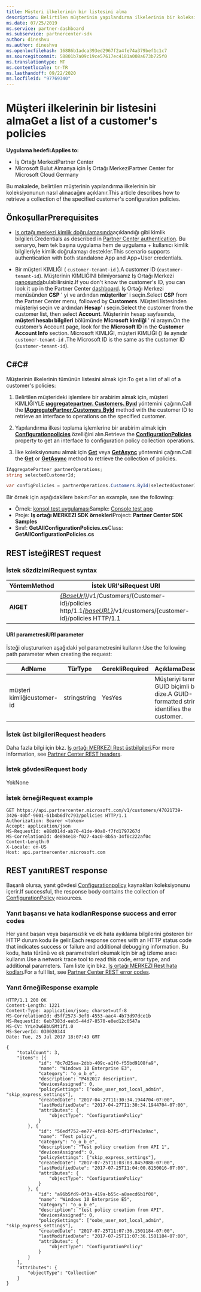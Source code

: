 ```yaml
---
title: Müşteri ilkelerinin bir listesini alma
description: Belirtilen müşterinin yapılandırma ilkelerinin bir koleksiyonunu alma.
ms.date: 07/25/2019
ms.service: partner-dashboard
ms.subservice: partnercenter-sdk
author: dineshvu
ms.author: dineshvu
ms.openlocfilehash: 16886b1adca393ed2967f2a4fe74a379bef1c1c7
ms.sourcegitcommit: 58801b7a09c19ce57617ec4181a008a673b725f0
ms.translationtype: MT
ms.contentlocale: tr-TR
ms.lasthandoff: 09/22/2020
ms.locfileid: "97769340"
---
```

# <a name="get-a-list-of-a-customers-policies"></a><span data-ttu-id="542a1-103">Müşteri ilkelerinin bir listesini alma</span><span class="sxs-lookup"><span data-stu-id="542a1-103">Get a list of a customer's policies</span></span>

<span data-ttu-id="542a1-104">**Uygulama hedefi:**</span><span class="sxs-lookup"><span data-stu-id="542a1-104">**Applies to:**</span></span>

- <span data-ttu-id="542a1-105">İş Ortağı Merkezi</span><span class="sxs-lookup"><span data-stu-id="542a1-105">Partner Center</span></span>
- <span data-ttu-id="542a1-106">Microsoft Bulut Almanya için İş Ortağı Merkezi</span><span class="sxs-lookup"><span data-stu-id="542a1-106">Partner Center for Microsoft Cloud Germany</span></span>

<span data-ttu-id="542a1-107">Bu makalede, belirtilen müşterinin yapılandırma ilkelerinin bir koleksiyonunun nasıl alınacağını açıklanır.</span><span class="sxs-lookup"><span data-stu-id="542a1-107">This article describes how to retrieve a collection of the specified customer's configuration policies.</span></span>

## <a name="prerequisites"></a><span data-ttu-id="542a1-108">Önkoşullar</span><span class="sxs-lookup"><span data-stu-id="542a1-108">Prerequisites</span></span>

- <span data-ttu-id="542a1-109">[Iş ortağı merkezi kimlik doğrulamasında](partner-center-authentication.md)açıklandığı gibi kimlik bilgileri.</span><span class="sxs-lookup"><span data-stu-id="542a1-109">Credentials as described in [Partner Center authentication](partner-center-authentication.md).</span></span> <span data-ttu-id="542a1-110">Bu senaryo, hem tek başına uygulama hem de uygulama + kullanıcı kimlik bilgileriyle kimlik doğrulamayı destekler.</span><span class="sxs-lookup"><span data-stu-id="542a1-110">This scenario supports authentication with both standalone App and App+User credentials.</span></span>

- <span data-ttu-id="542a1-111">Bir müşteri KIMLIĞI ( `customer-tenant-id` ).</span><span class="sxs-lookup"><span data-stu-id="542a1-111">A customer ID (`customer-tenant-id`).</span></span> <span data-ttu-id="542a1-112">Müşterinin KIMLIĞINI bilmiyorsanız Iş Ortağı Merkezi [panosunda](https://partner.microsoft.com/dashboard)bulabilirsiniz.</span><span class="sxs-lookup"><span data-stu-id="542a1-112">If you don't know the customer's ID, you can look it up in the Partner Center [dashboard](https://partner.microsoft.com/dashboard).</span></span> <span data-ttu-id="542a1-113">Iş Ortağı Merkezi menüsünden **CSP** ' yi ve ardından **müşteriler**' i seçin.</span><span class="sxs-lookup"><span data-stu-id="542a1-113">Select **CSP** from the Partner Center menu, followed by **Customers**.</span></span> <span data-ttu-id="542a1-114">Müşteri listesinden müşteriyi seçin ve ardından **Hesap**' ı seçin.</span><span class="sxs-lookup"><span data-stu-id="542a1-114">Select the customer from the customer list, then select **Account**.</span></span> <span data-ttu-id="542a1-115">Müşterinin hesap sayfasında, **müşteri hesabı bilgileri** bölümünde **Microsoft kimliği** ' ni arayın.</span><span class="sxs-lookup"><span data-stu-id="542a1-115">On the customer’s Account page, look for the **Microsoft ID** in the **Customer Account Info** section.</span></span> <span data-ttu-id="542a1-116">Microsoft KIMLIĞI, müşteri KIMLIĞI () ile aynıdır `customer-tenant-id` .</span><span class="sxs-lookup"><span data-stu-id="542a1-116">The Microsoft ID is the same as the customer ID  (`customer-tenant-id`).</span></span>

## <a name="c"></a><span data-ttu-id="542a1-117">C\#</span><span class="sxs-lookup"><span data-stu-id="542a1-117">C\#</span></span>

<span data-ttu-id="542a1-118">Müşterinin ilkelerinin tümünün listesini almak için:</span><span class="sxs-lookup"><span data-stu-id="542a1-118">To get a list of all of a customer's policies:</span></span>

1. <span data-ttu-id="542a1-119">Belirtilen müşterideki işlemlere bir arabirim almak için, müşteri KIMLIĞIYLE [**ıaggregatepartner. Customers. Byıd**](/dotnet/api/microsoft.store.partnercenter.customers.icustomercollection.byid) yöntemini çağırın.</span><span class="sxs-lookup"><span data-stu-id="542a1-119">Call the [**IAggregatePartner.Customers.ById**](/dotnet/api/microsoft.store.partnercenter.customers.icustomercollection.byid) method with the customer ID to retrieve an interface to operations on the specified customer.</span></span>

2. <span data-ttu-id="542a1-120">Yapılandırma ilkesi toplama işlemlerine bir arabirim almak için [**Configurationpolicies**](/dotnet/api/microsoft.store.partnercenter.customers.icustomer.configurationpolicies) özelliğini alın.</span><span class="sxs-lookup"><span data-stu-id="542a1-120">Retrieve the [**ConfigurationPolicies**](/dotnet/api/microsoft.store.partnercenter.customers.icustomer.configurationpolicies) property to get an interface to configuration policy collection operations.</span></span>
3. <span data-ttu-id="542a1-121">İlke koleksiyonunu almak için [**Get**](/dotnet/api/microsoft.store.partnercenter.devicesdeployment.iconfigurationpolicycollection.get) veya [**GetAsync**](/dotnet/api/microsoft.store.partnercenter.devicesdeployment.iconfigurationpolicycollection.getasync) yöntemini çağırın.</span><span class="sxs-lookup"><span data-stu-id="542a1-121">Call the [**Get**](/dotnet/api/microsoft.store.partnercenter.devicesdeployment.iconfigurationpolicycollection.get) or [**GetAsync**](/dotnet/api/microsoft.store.partnercenter.devicesdeployment.iconfigurationpolicycollection.getasync) method to retrieve the collection of policies.</span></span>

``` csharp
IAggregatePartner partnerOperations;
string selectedCustomerId;

var configPolicies = partnerOperations.Customers.ById(selectedCustomerId).ConfigurationPolicies.Get();
```

<span data-ttu-id="542a1-122">Bir örnek için aşağıdakilere bakın:</span><span class="sxs-lookup"><span data-stu-id="542a1-122">For an example, see the following:</span></span>

- <span data-ttu-id="542a1-123">Örnek: [konsol test uygulaması](console-test-app.md)</span><span class="sxs-lookup"><span data-stu-id="542a1-123">Sample: [Console test app](console-test-app.md)</span></span>
- <span data-ttu-id="542a1-124">Proje: **Iş ortağı MERKEZI SDK örnekleri**</span><span class="sxs-lookup"><span data-stu-id="542a1-124">Project: **Partner Center SDK Samples**</span></span>
- <span data-ttu-id="542a1-125">Sınıf: **GetAllConfigurationPolicies.cs**</span><span class="sxs-lookup"><span data-stu-id="542a1-125">Class: **GetAllConfigurationPolicies.cs**</span></span>

## <a name="rest-request"></a><span data-ttu-id="542a1-126">REST isteği</span><span class="sxs-lookup"><span data-stu-id="542a1-126">REST request</span></span>

### <a name="request-syntax"></a><span data-ttu-id="542a1-127">İstek sözdizimi</span><span class="sxs-lookup"><span data-stu-id="542a1-127">Request syntax</span></span>

| <span data-ttu-id="542a1-128">Yöntem</span><span class="sxs-lookup"><span data-stu-id="542a1-128">Method</span></span>  | <span data-ttu-id="542a1-129">İstek URI'si</span><span class="sxs-lookup"><span data-stu-id="542a1-129">Request URI</span></span>                                                                              |
|---------|------------------------------------------------------------------------------------------|
| <span data-ttu-id="542a1-130">**Al**</span><span class="sxs-lookup"><span data-stu-id="542a1-130">**GET**</span></span> | <span data-ttu-id="542a1-131">[*{BaseUrl}*](partner-center-rest-urls.md)/v1/Customers/{Customer-id}/policies http/1.1</span><span class="sxs-lookup"><span data-stu-id="542a1-131">[*{baseURL}*](partner-center-rest-urls.md)/v1/customers/{customer-id}/policies HTTP/1.1</span></span> |

#### <a name="uri-parameter"></a><span data-ttu-id="542a1-132">URI parametresi</span><span class="sxs-lookup"><span data-stu-id="542a1-132">URI parameter</span></span>

<span data-ttu-id="542a1-133">İsteği oluştururken aşağıdaki yol parametresini kullanın:</span><span class="sxs-lookup"><span data-stu-id="542a1-133">Use the following path parameter when creating the request:</span></span>

| <span data-ttu-id="542a1-134">Ad</span><span class="sxs-lookup"><span data-stu-id="542a1-134">Name</span></span>        | <span data-ttu-id="542a1-135">Tür</span><span class="sxs-lookup"><span data-stu-id="542a1-135">Type</span></span>   | <span data-ttu-id="542a1-136">Gerekli</span><span class="sxs-lookup"><span data-stu-id="542a1-136">Required</span></span> | <span data-ttu-id="542a1-137">Açıklama</span><span class="sxs-lookup"><span data-stu-id="542a1-137">Description</span></span>                                           |
|-------------|--------|----------|-------------------------------------------------------|
| <span data-ttu-id="542a1-138">müşteri kimliği</span><span class="sxs-lookup"><span data-stu-id="542a1-138">customer-id</span></span> | <span data-ttu-id="542a1-139">string</span><span class="sxs-lookup"><span data-stu-id="542a1-139">string</span></span> | <span data-ttu-id="542a1-140">Yes</span><span class="sxs-lookup"><span data-stu-id="542a1-140">Yes</span></span>      | <span data-ttu-id="542a1-141">Müşteriyi tanımlayan GUID biçimli bir dize.</span><span class="sxs-lookup"><span data-stu-id="542a1-141">A GUID-formatted string that identifies the customer.</span></span> |

### <a name="request-headers"></a><span data-ttu-id="542a1-142">İstek üst bilgileri</span><span class="sxs-lookup"><span data-stu-id="542a1-142">Request headers</span></span>

<span data-ttu-id="542a1-143">Daha fazla bilgi için bkz. [Iş ortağı MERKEZI Rest üstbilgileri](headers.md).</span><span class="sxs-lookup"><span data-stu-id="542a1-143">For more information, see [Partner Center REST headers](headers.md).</span></span>

### <a name="request-body"></a><span data-ttu-id="542a1-144">İstek gövdesi</span><span class="sxs-lookup"><span data-stu-id="542a1-144">Request body</span></span>

<span data-ttu-id="542a1-145">Yok</span><span class="sxs-lookup"><span data-stu-id="542a1-145">None</span></span>

### <a name="request-example"></a><span data-ttu-id="542a1-146">İstek örneği</span><span class="sxs-lookup"><span data-stu-id="542a1-146">Request example</span></span>

```http
GET https://api.partnercenter.microsoft.com/v1/customers/47021739-3426-40bf-9601-61b4b6d7c793/policies HTTP/1.1
Authorization: Bearer <token>
Accept: application/json
MS-RequestId: e88d014d-ab70-41de-90a0-f7fd1797267d
MS-CorrelationId: de894e18-f027-4ac0-8b5a-34f0c222af0c
Content-Length:0
X-Locale: en-US
Host: api.partnercenter.microsoft.com
```

## <a name="rest-response"></a><span data-ttu-id="542a1-147">REST yanıtı</span><span class="sxs-lookup"><span data-stu-id="542a1-147">REST response</span></span>

<span data-ttu-id="542a1-148">Başarılı olursa, yanıt gövdesi [Configurationpolicy](device-deployment-resources.md#configurationpolicy) kaynakları koleksiyonunu içerir.</span><span class="sxs-lookup"><span data-stu-id="542a1-148">If successful, the response body contains the collection of [ConfigurationPolicy](device-deployment-resources.md#configurationpolicy) resources.</span></span>

### <a name="response-success-and-error-codes"></a><span data-ttu-id="542a1-149">Yanıt başarısı ve hata kodları</span><span class="sxs-lookup"><span data-stu-id="542a1-149">Response success and error codes</span></span>

<span data-ttu-id="542a1-150">Her yanıt başarı veya başarısızlık ve ek hata ayıklama bilgilerini gösteren bir HTTP durum kodu ile gelir.</span><span class="sxs-lookup"><span data-stu-id="542a1-150">Each response comes with an HTTP status code that indicates success or failure and additional debugging information.</span></span> <span data-ttu-id="542a1-151">Bu kodu, hata türünü ve ek parametreleri okumak için bir ağ izleme aracı kullanın.</span><span class="sxs-lookup"><span data-stu-id="542a1-151">Use a network trace tool to read this code, error type, and additional parameters.</span></span> <span data-ttu-id="542a1-152">Tam liste için bkz. [Iş ortağı MERKEZI Rest hata kodları](error-codes.md).</span><span class="sxs-lookup"><span data-stu-id="542a1-152">For a full list, see [Partner Center REST error codes](error-codes.md).</span></span>

### <a name="response-example"></a><span data-ttu-id="542a1-153">Yanıt örneği</span><span class="sxs-lookup"><span data-stu-id="542a1-153">Response example</span></span>

```http
HTTP/1.1 200 OK
Content-Length: 1221
Content-Type: application/json; charset=utf-8
MS-CorrelationId: d5ff2573-3ef8-4553-aac4-4b73d97dce1b
MS-RequestId: 6eb7383d-eeb5-44d7-8570-e0ed12c0547a
MS-CV: YrLe3w6BbUSMt1fi.0
MS-ServerId: 030020344
Date: Tue, 25 Jul 2017 18:07:49 GMT

{
    "totalCount": 3,
    "items": [{
            "id": "8c7d25aa-2dbb-409c-a1f0-f55bd9108fa9",
            "name": "Windows 10 Enterprise E3",
            "category": "o_o_b_e",
            "description": "P462017 description",
            "devicesAssigned": 0,
            "policySettings": ["oobe_user_not_local_admin", "skip_express_settings"],
            "createdDate": "2017-04-27T11:30:34.1944704-07:00",
            "lastModifiedDate": "2017-04-27T11:30:34.1944704-07:00",
            "attributes": {
                "objectType": "ConfigurationPolicy"
            }
        }, {
            "id": "56edf752-ee77-4fd8-b7f5-df1f74a3a9ac",
            "name": "Test policy",
            "category": "o_o_b_e",
            "description": "Test policy creation from API 1",
            "devicesAssigned": 0,
            "policySettings": ["skip_express_settings"],
            "createdDate": "2017-07-25T11:03:03.8457088-07:00",
            "lastModifiedDate": "2017-07-25T11:04:00.8150016-07:00",
            "attributes": {
                "objectType": "ConfigurationPolicy"
            }
        }, {
            "id": "a96b5fd9-0f3a-419a-b55c-a8aecd6b1f00",
            "name": "Windows 10 Enterprise E5",
            "category": "o_o_b_e",
            "description": "test policy creation from API",
            "devicesAssigned": 0,
            "policySettings": ["oobe_user_not_local_admin", "skip_express_settings"],
            "createdDate": "2017-07-25T11:07:36.1501184-07:00",
            "lastModifiedDate": "2017-07-25T11:07:36.1501184-07:00",
            "attributes": {
                "objectType": "ConfigurationPolicy"
            }
        }
    ],
    "attributes": {
        "objectType": "Collection"
    }
}
```

